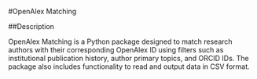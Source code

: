 #OpenAlex Matching

##Description

OpenAlex Matching is a Python package designed to match research authors with their corresponding OpenAlex ID using filters such as institutional publication history, author primary topics, and ORCID IDs. The package also includes functionality to read and output data in CSV format. 




